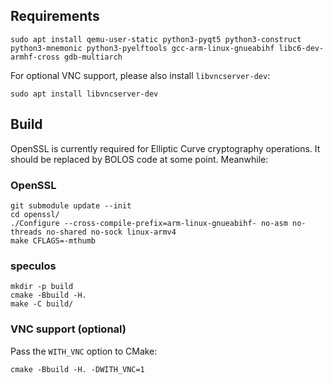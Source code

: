 ## Requirements

```console
sudo apt install qemu-user-static python3-pyqt5 python3-construct python3-mnemonic python3-pyelftools gcc-arm-linux-gnueabihf libc6-dev-armhf-cross gdb-multiarch
```

For optional VNC support, please also install `libvncserver-dev`:

```console
sudo apt install libvncserver-dev
```


## Build

OpenSSL is currently required for Elliptic Curve cryptography operations. It
should be replaced by BOLOS code at some point. Meanwhile:

### OpenSSL

```console
git submodule update --init
cd openssl/
./Configure --cross-compile-prefix=arm-linux-gnueabihf- no-asm no-threads no-shared no-sock linux-armv4
make CFLAGS=-mthumb
```

### speculos

```console
mkdir -p build
cmake -Bbuild -H.
make -C build/
```

### VNC support (optional)

Pass the `WITH_VNC` option to CMake:

```console
cmake -Bbuild -H. -DWITH_VNC=1
```
